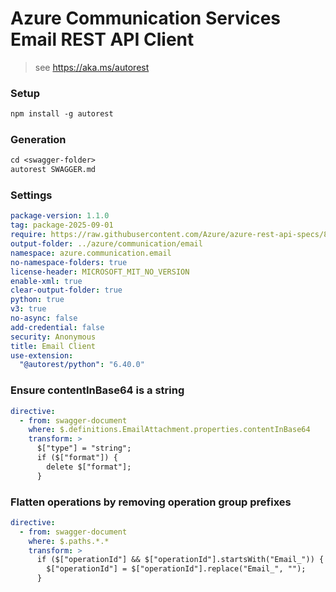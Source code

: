 # Azure Communication Services Email REST API Client

> see https://aka.ms/autorest

### Setup
```ps
npm install -g autorest
```

### Generation
```ps
cd <swagger-folder>
autorest SWAGGER.md
```

### Settings
``` yaml
package-version: 1.1.0
tag: package-2025-09-01
require: https://raw.githubusercontent.com/Azure/azure-rest-api-specs/83327afe471d7a2eb923de58b163658d45e0e5a7/specification/communication/data-plane/Email/readme.md
output-folder: ../azure/communication/email
namespace: azure.communication.email
no-namespace-folders: true
license-header: MICROSOFT_MIT_NO_VERSION
enable-xml: true
clear-output-folder: true
python: true
v3: true
no-async: false
add-credential: false
security: Anonymous
title: Email Client
use-extension:
  "@autorest/python": "6.40.0"
```

### Ensure contentInBase64 is a string

```yaml
directive:
  - from: swagger-document
    where: $.definitions.EmailAttachment.properties.contentInBase64
    transform: >
      $["type"] = "string";
      if ($["format"]) {
        delete $["format"];
      }
```

### Flatten operations by removing operation group prefixes

```yaml
directive:
  - from: swagger-document
    where: $.paths.*.*
    transform: >
      if ($["operationId"] && $["operationId"].startsWith("Email_")) {
        $["operationId"] = $["operationId"].replace("Email_", "");
      }
```
